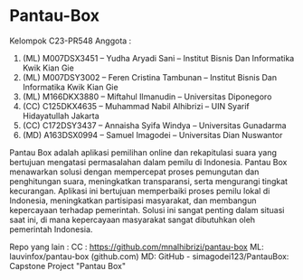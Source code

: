 # Pantau-Box
Kelompok C23-PR548
Anggota :
1. (ML) M007DSX3451 – Yudha Aryadi Sani – Institut Bisnis Dan Informatika Kwik Kian Gie 
2. (ML) M007DSY3002 – Feren Cristina Tambunan – Institut Bisnis Dan Informatika Kwik Kian Gie  
3. (ML) M166DKX3880 – Miftahul Ilmanudin – Universitas Diponegoro 
4. (CC) C125DKX4635 – Muhammad Nabil Alhibrizi – UIN Syarif Hidayatullah Jakarta 
5. (CC) C172DSY3437 – Annaisha Syifa Windya – Universitas Gunadarma
6. (MD) A163DSX0994 – Samuel Imagodei – Universitas Dian Nuswantor


Pantau Box adalah aplikasi pemilihan online dan rekapitulasi suara yang bertujuan mengatasi permasalahan dalam pemilu di Indonesia. Pantau Box menawarkan solusi dengan mempercepat proses pemungutan dan penghitungan suara, meningkatkan transparansi, serta mengurangi tingkat kecurangan. Aplikasi ini bertujuan memperbaiki proses pemilu lokal di Indonesia, meningkatkan partisipasi masyarakat, dan membangun kepercayaan terhadap pemerintah. Solusi ini sangat penting dalam situasi saat ini, di mana kepercayaan masyarakat sangat dibutuhkan oleh pemerintah Indonesia.


Repo yang lain : 
CC : https://github.com/mnalhibrizi/pantau-box
ML: lauvinfox/pantau-box (github.com) 
MD: GitHub - simagodei123/PantauBox: Capstone Project "Pantau Box"


